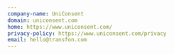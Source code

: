 ```yaml
---
company-name: UniConsent
domain: uniconsent.com
home: https://www.uniconsent.com/
privacy-policy: https://www.uniconsent.com/privacy
email: hello@transfon.com
---
```




